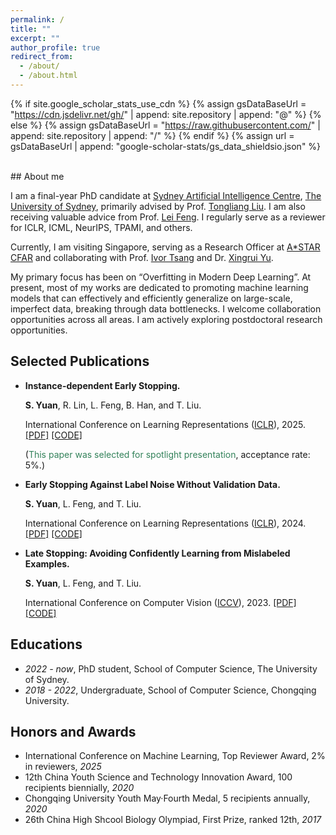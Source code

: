```yaml
---
permalink: /
title: ""
excerpt: ""
author_profile: true
redirect_from: 
  - /about/
  - /about.html
---
```


{% if site.google_scholar_stats_use_cdn %}
{% assign gsDataBaseUrl = "https://cdn.jsdelivr.net/gh/" | append: site.repository | append: "@" %}
{% else %}
{% assign gsDataBaseUrl = "https://raw.githubusercontent.com/" | append: site.repository | append: "/" %}
{% endif %}
{% assign url = gsDataBaseUrl | append: "google-scholar-stats/gs_data_shieldsio.json" %}

<span class='anchor' id='about-me'></span>

<br>
## About me

I am a final-year PhD candidate at [Sydney Artificial Intelligence Centre](https://www.sydney.edu.au/engineering/our-research/data-science-and-computer-engineering/ubtech-sydney-artificial-intelligence-centre.html), [The University of Sydney](https://www.sydney.edu.au), primarily advised by Prof. [Tongliang Liu](https://tongliang-liu.github.io). I am also receiving valuable advice from Prof. [Lei Feng](https://lfeng1995.github.io). I regularly serve as a reviewer for ICLR, ICML, NeurIPS, TPAMI, and others. 

Currently, I am visiting Singapore, serving as a Research Officer at [A*STAR CFAR](https://www.a-star.edu.sg/cfar) and collaborating with Prof. [Ivor Tsang](https://www.a-star.edu.sg/cfar/about-cfar/management/prof-ivor-tsang) and Dr. [Xingrui Yu](https://xingruiyu.github.io).

My primary focus has been on “Overfitting in Modern Deep Learning”. At present, most of my works are dedicated to promoting machine learning models that can effectively and efficiently generalize on large-scale, imperfect data, breaking through data bottlenecks. I welcome collaboration opportunities across all areas. I am actively exploring postdoctoral research opportunities.

## Selected Publications

- **Instance-dependent Early Stopping.**
  
  **S. Yuan**, R. Lin, L. Feng, B. Han, and T. Liu.

  International Conference on Learning Representations ([ICLR](https://iclr.cc/Conferences/2025)), 2025. [\[PDF\]](https://openreview.net/pdf?id=P42DbV2nuV) [\[CODE\]](https://github.com/tmllab/2025_ICLR_IES)
  
  (<span style="color: rgb(51,130,90)">This paper was selected for spotlight presentation</span>, acceptance rate: 5%.)
  
- **Early Stopping Against Label Noise Without Validation Data.**

  **S. Yuan**, L. Feng, and T. Liu.

  International Conference on Learning Representations ([ICLR](https://iclr.cc/Conferences/2024)), 2024. [\[PDF\]](https://openreview.net/pdf?id=CMzF2aOfqp) [\[CODE\]](https://github.com/tmllab/2024_ICLR_LabelWave)
  
- **Late Stopping: Avoiding Confidently Learning from Mislabeled Examples.**

  **S. Yuan**, L. Feng, and T. Liu.

  International Conference on Computer Vision ([ICCV](https://iccv2023.thecvf.com)), 2023. [\[PDF\]](https://openaccess.thecvf.com/content/ICCV2023/papers/Yuan_Late_Stopping_Avoiding_Confidently_Learning_from_Mislabeled_Examples_ICCV_2023_paper.pdf) [\[CODE\]](https://github.com/tmllab/2023_ICCV_LateStopping)



## Educations
- *2022 - now*, PhD student, School of Computer Science, The University of Sydney. 
- *2018 - 2022*, Undergraduate, School of Computer Science, Chongqing University.

## Honors and Awards
- International Conference on Machine Learning, Top Reviewer Award, 2% in reviewers, *2025* 
- 12th China Youth Science and Technology Innovation Award, 100 recipients biennially, *2020* 
- Chongqing University Youth May·Fourth Medal, 5 recipients annually, *2020*
- 26th China High Shcool Biology Olympiad, First Prize, ranked 12th, *2017* 

